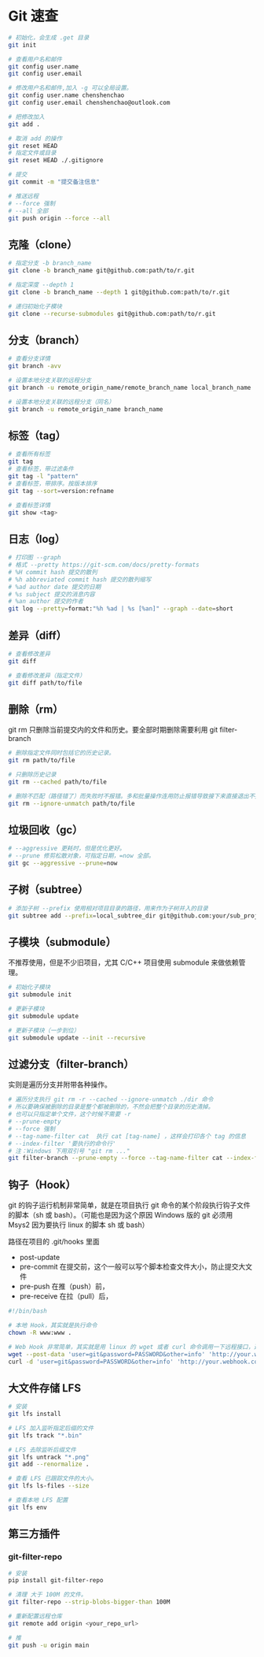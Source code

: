 # Git 速查

```bash
# 初始化，会生成 .get 目录
git init

# 查看用户名和邮件
git config user.name
git config user.email

# 修改用户名和邮件,加入 -g 可以全局设置。
git config user.name chenshenchao
git config user.email chenshenchao@outlook.com

# 把修改加入
git add .

# 取消 add 的操作
git reset HEAD
# 指定文件或目录
git reset HEAD ./.gitignore

# 提交
git commit -m "提交备注信息"

# 推送远程
# --force 强制
# --all 全部
git push origin --force --all
```

## 克隆（clone）

```bash
# 指定分支 -b branch_name
git clone -b branch_name git@github.com:path/to/r.git

# 指定深度 --depth 1
git clone -b branch_name --depth 1 git@github.com:path/to/r.git

# 递归初始化子模块
git clone --recurse-submodules git@github.com:path/to/r.git
```

## 分支（branch）

```bash
# 查看分支详情
git branch -avv

# 设置本地分支关联的远程分支
git branch -u remote_origin_name/remote_branch_name local_branch_name

# 设置本地分支关联的远程分支（同名）
git branch -u remote_origin_name branch_name
```

## 标签（tag）

```bash
# 查看所有标签
git tag
# 查看标签，带过滤条件
git tag -l "pattern"
# 查看标签，带排序。按版本排序
git tag --sort=version:refname

# 查看标签详情
git show <tag>
```

## 日志（log）

```bash
# 打印图 --graph
# 格式 --pretty https://git-scm.com/docs/pretty-formats
# %H commit hash 提交的散列
# %h abbreviated commit hash 提交的散列缩写
# %ad author date 提交的日期
# %s subject 提交的消息内容
# %an author 提交的作者
git log --pretty=format:"%h %ad | %s [%an]" --graph --date=short
```

## 差异（diff）

```bash
# 查看修改差异
git diff

# 查看修改差异（指定文件）
git diff path/to/file
```

## 删除（rm）

git rm 只删除当前提交内的文件和历史。要全部时期删除需要利用 git filter-branch

```bash
# 删除指定文件同时包括它的历史记录。
git rm path/to/file

# 只删除历史记录
git rm --cached path/to/file

# 删除不匹配（路径错了）而失败时不报错。多和批量操作连用防止报错导致接下来直接退出不执行后续。
git rm --ignore-unmatch path/to/file
```

## 垃圾回收（gc）

```bash
# --aggressive 更耗时，但是优化更好。
# --prune 修剪松散对象，可指定日期，=now 全部。
git gc --aggressive --prune=now
```

## 子树（subtree）

```bash
# 添加子树 --prefix 使用相对项目目录的路径，用来作为子树并入的目录
git subtree add --prefix=local_subtree_dir git@github.com:your/sub_project.git
```

## 子模块（submodule）
不推荐使用，但是不少旧项目，尤其 C/C++ 项目使用 submodule 来做依赖管理。

```bash
# 初始化子模块
git submodule init

# 更新子模块
git submodule update 

# 更新子模块（一步到位）
git submodule update --init --recursive
```

## 过滤分支（filter-branch）

实则是遍历分支并附带各种操作。

```bash
# 遍历分支执行 git rm -r --cached --ignore-unmatch ./dir 命令
# 所以要确保被删除的目录是整个都被删除的，不然会把整个目录的历史清掉。
# 也可以只指定单个文件，这个时候不需要 -r 
# --prune-empty
# --force 强制
# --tag-name-filter cat  执行 cat [tag-name] ，这样会打印各个 tag 的信息
# --index-filter '要执行的命令行'
# 注：Windows 下用双引号 "git rm ..."
git filter-branch --prune-empty --force --tag-name-filter cat --index-filter 'git rm -r --cached --ignore-unmatch ./dir' -- --all
```

## 钩子（Hook）

git 的钩子运行机制非常简单，就是在项目执行 git 命令的某个阶段执行钩子文件的脚本（sh 或 bash）。（可能也是因为这个原因 Windows 版的 git 必须用 Msys2 因为要执行 linux 的脚本 sh 或 bash）

路径在项目的 .git/hooks 里面

- post-update
- pre-commit  在提交前，这个一般可以写个脚本检查文件大小，防止提交大文件
- pre-push 在推（push）前，
- pre-receive 在拉（pull）后，

```bash
#!/bin/bash

# 本地 Hook，其实就是执行命令
chown -R www:www .

# Web Hook 非常简单，其实就是用 linux 的 wget 或者 curl 命令调用一下远程接口，通知远程程序拉代码。
wget --post-data 'user=git&password=PASSWORD&other=info' 'http://your.webhook.com'
curl -d 'user=git&password=PASSWORD&other=info' 'http://your.webhook.com'
```

## 大文件存储 LFS

```bash
# 安装
git lfs install

# LFS 加入监听指定后缀的文件
git lfs track "*.bin"

# LFS 去除监听后缀文件
git lfs untrack "*.png"
git add --renormalize .

# 查看 LFS 已跟踪文件的大小。
git lfs ls-files --size

# 查看本地 LFS 配置
git lfs env 
```

## 第三方插件

### git-filter-repo

```bash
# 安装
pip install git-filter-repo

# 清理 大于 100M 的文件。
git filter-repo --strip-blobs-bigger-than 100M

# 重新配置远程仓库
git remote add origin <your_repo_url>

# 推
git push -u origin main
```

